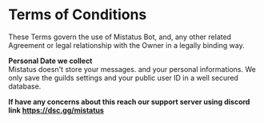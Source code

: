 <h1><b>Terms of Conditions</b></h1>

These Terms govern the use of Mistatus Bot, and, any other related Agreement or legal relationship with the Owner in a legally binding way.

<b>Personal Date we collect</b><br>
Mistatus doesn't store your messages. and your personal informations. We only save the guilds settings and your public user ID in a well secured database.

<b>If have any concerns about this reach our support server using discord link https://dsc.gg/mistatus</b>
